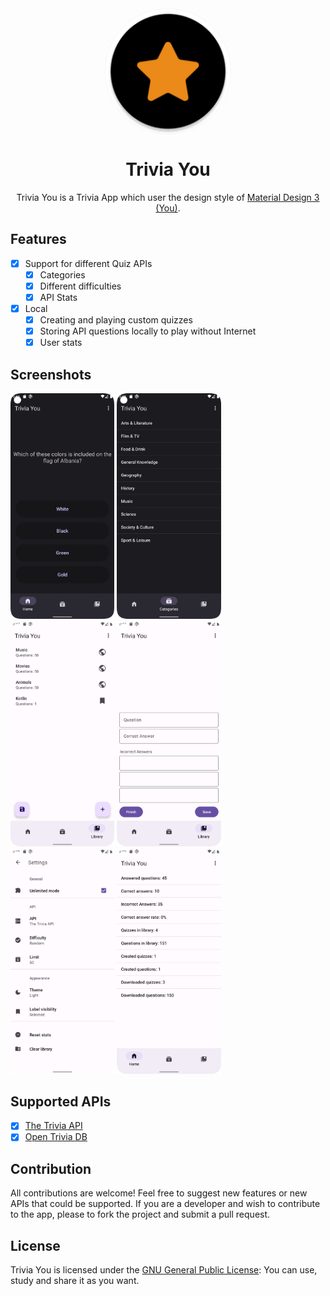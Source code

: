 <div align="center">
    <img width="200" height="200" style="display: block; border: 1px solid #f5f5f5; border-radius: 9999px;" src="./app/src/main/res/mipmap-xxxhdpi/ic_launcher_round.png">
</div>

<div align="center">
    <h1>Trivia You</h1>
    <p>Trivia You is a Trivia App which user the design style of <a href="https://m3.material.io/">Material Design 3 (You)</a>.</p>
</div>

## Features
- [x] Support for different Quiz APIs
    - [x] Categories
    - [x] Different difficulties
    - [x] API Stats
      
- [x] Local
    - [x] Creating and playing custom quizzes
    - [x] Storing API questions locally to play without Internet
    - [x] User stats

## Screenshots

[<img src="fastlane/metadata/android/en-US/images/quiz.png" width=33%>](fastlane/metadata/android/en-US/images/quiz.png)
[<img src="fastlane/metadata/android/en-US/images/categories.png" width=33%>](fastlane/metadata/android/en-US/images/categories.png)
[<img src="fastlane/metadata/android/en-US/images/library.png" width=33%>](fastlane/metadata/android/en-US/images/library.png)
[<img src="fastlane/metadata/android/en-US/images/create.png" width=33%>](fastlane/metadata/android/en-US/images/create.png)
[<img src="fastlane/metadata/android/en-US/images/settings.png" width=33%>](fastlane/metadata/android/en-US/images/settings.png)
[<img src="fastlane/metadata/android/en-US/images/stats.png" width=33%>](fastlane/metadata/android/en-US/images/stats.png)


## Supported APIs
- [x] [The Trivia API](https://the-trivia-api.com/)
- [x] [Open Trivia DB](https://opentdb.com/)

## Contribution

All contributions are welcome!
Feel free to suggest new features or new APIs that could be supported.
If you are a developer and wish to contribute to the app, please to fork the project and submit a pull request.

## License

Trivia You is licensed under the [GNU General Public License](https://www.gnu.org/licenses/gpl.html): You can use, study and share it as you want.
